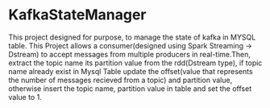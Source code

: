 # KafkaStateManager

This project designed for purpose, to manage the state of kafka in MYSQL table.
This Project allows a consumer(designed using Spark Streaming -> Dstream) to accept messages from multiple producers in real-time.Then, extract the topic name its partition value from the rdd(Dstream type), if topic name already exist in Mysql Table update the offset(value that represents the number of messages recieved from a topic) and partition value, otherwise insert the topic name, partition value in table and set the offset value to 1.
